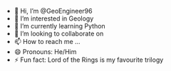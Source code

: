 - 👋 Hi, I’m @GeoEngineer96
- 👀 I’m interested in Geology
- 🌱 I’m currently learning Python
- 💞️ I’m looking to collaborate on 
- 📫 How to reach me ...
- 😄 Pronouns: He/Him
- ⚡ Fun fact: Lord of the Rings is my favourite trilogy

<!---
GeoEngineer96/GeoEngineer96 is a ✨ special ✨ repository because its `README.md` (this file) appears on your GitHub profile.
You can click the Preview link to take a look at your changes.
--->
